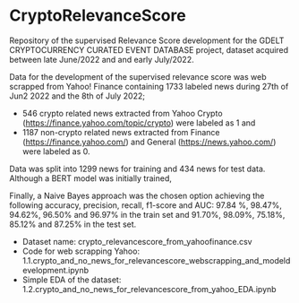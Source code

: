 # CryptoRelevanceScore

Repository of the supervised Relevance Score development for the GDELT CRYPTOCURRENCY CURATED EVENT DATABASE project, dataset acquired between late June/2022 and and early July/2022.

Data for the development of the supervised relevance score was web scrapped from Yahoo! Finance containing 1733 labeled news during 27th of Jun2 2022 and the 8th of July 2022;  
* 546 crypto related news extracted from Yahoo Crypto (https://finance.yahoo.com/topic/crypto) were labeled as 1 and 
* 1187 non-crypto related news extracted from Finance (https://finance.yahoo.com/) and General (https://news.yahoo.com/) were labeled as 0. 

Data was split into 1299 news for training and 434 news for test data. Although a BERT model was initially trained, 

Finally, a Naive Bayes approach was the chosen option achieving the following accuracy, precision, recall, f1-score and AUC: 
97.84 \%, 98.47\%, 94.62\%, 96.50\% and 96.97\% in the train set and 91.70\%, 98.09\%, 75.18\%, 85.12\% and 87.25\% in the test set.

* Dataset name: crypto_relevancescore_from_yahoofinance.csv
* Code for web scrapping Yahoo: 1.1.crypto_and_no_news_for_relevancescore_webscrapping_and_modeldevelopment.ipynb
* Simple EDA of the dataset: 1.2.crypto_and_no_news_for_relevancescore_from_yahoo_EDA.ipynb

